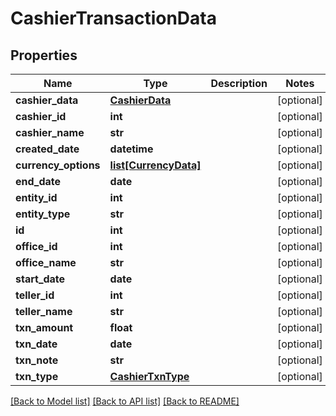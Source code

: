 # CashierTransactionData

## Properties
Name | Type | Description | Notes
------------ | ------------- | ------------- | -------------
**cashier_data** | [**CashierData**](CashierData.md) |  | [optional] 
**cashier_id** | **int** |  | [optional] 
**cashier_name** | **str** |  | [optional] 
**created_date** | **datetime** |  | [optional] 
**currency_options** | [**list[CurrencyData]**](CurrencyData.md) |  | [optional] 
**end_date** | **date** |  | [optional] 
**entity_id** | **int** |  | [optional] 
**entity_type** | **str** |  | [optional] 
**id** | **int** |  | [optional] 
**office_id** | **int** |  | [optional] 
**office_name** | **str** |  | [optional] 
**start_date** | **date** |  | [optional] 
**teller_id** | **int** |  | [optional] 
**teller_name** | **str** |  | [optional] 
**txn_amount** | **float** |  | [optional] 
**txn_date** | **date** |  | [optional] 
**txn_note** | **str** |  | [optional] 
**txn_type** | [**CashierTxnType**](CashierTxnType.md) |  | [optional] 

[[Back to Model list]](../README.md#documentation-for-models) [[Back to API list]](../README.md#documentation-for-api-endpoints) [[Back to README]](../README.md)

